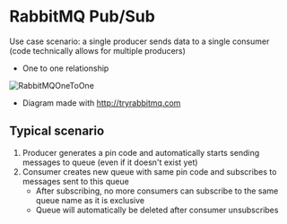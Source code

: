 # RabbitMQ Pub/Sub

Use case scenario: a single producer sends data to a single consumer (code technically allows for multiple producers)
- One to one relationship

![RabbitMQOneToOne](./images/RabbitMQOneToOne.gif)
- Diagram made with http://tryrabbitmq.com

## Typical scenario

1. Producer generates a pin code and automatically starts sending messages to queue (even if it doesn't exist yet)
2. Consumer creates new queue with same pin code and subscribes to messages sent to this queue
    - After subscribing, no more consumers can subscribe to the same queue name as it is exclusive
    - Queue will automatically be deleted after consumer unsubscribes